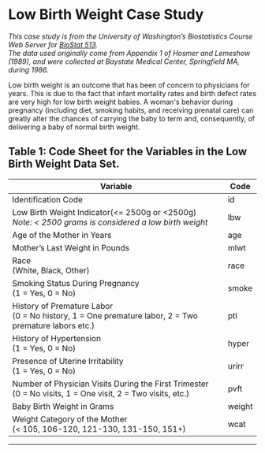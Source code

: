 # Low Birth Weight Case Study

*This case study is from the University of Washington’s Biostatistics Course Web Server for [BioStat 513](http://courses.washington.edu/b513/datasets/datasets.php?class=513). <br/> The data used originally come from Appendix 1 of Hosmer and Lemeshow (1989), and were collected at Baystate Medical Center, Springfield MA, during 1986.*

Low birth weight is an outcome that has been of concern to physicians for years. This is due to the fact that infant mortality rates and birth defect rates are very high for low birth weight babies. A woman's behavior during pregnancy (including diet, smoking habits, and receiving prenatal care) can greatly alter the chances of carrying the baby to term and, consequently, of delivering a baby of normal birth weight.

Table 1:  Code Sheet for the Variables in the Low Birth Weight Data Set.
----------------------------------------------------------------------------------------------
Variable                                  			        |      Code
--------------------------------------------------------|--------------------------------------
Identification Code                               		   |       	 id |
Low Birth Weight Indicator(<= 2500g  or <2500g) <br/>  *Note: < 2500 grams is considered a low birth weight*	|         lbw
Age of the Mother in Years                              	|	      	  age   
Mother’s Last Weight in Pounds		       	                |      	  mlwt   
Race <br/> (White, Black, Other)			                          |    		  race
Smoking Status During Pregnancy <br/> (1 = Yes, 0 = No)     	  |     	  smoke  
History of Premature Labor <br/> (0 = No history, 1 = One premature labor, 2 = Two premature labors etc.)    	|       ptl  
History of Hypertension<br/>  (1 = Yes, 0 = No)            		  |           hyper   
Presence of Uterine Irritability <br/> (1 = Yes, 0 = No)        |     		   urirr    
Number of Physician Visits During the First Trimester <br/>  (0 = No visits, 1 = One visit, 2 = Two visits, etc.)  | pvft    
Baby Birth Weight in Grams          		|	         weight
Weight Category of the Mother <br/>	(< 105, 106-120, 121-130, 131-150, 151+)	    |             wcat
-----------------------------------------------------------------------------------------------------------------------------
